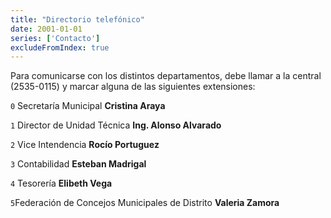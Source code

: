 ```yaml
---
title: "Directorio telefónico"
date: 2001-01-01
series: ['Contacto']
excludeFromIndex: true
---
```

Para comunicarse con los distintos departamentos, debe llamar a la central (2535-0115) y marcar alguna de las siguientes extensiones:

<!--more-->

`0` Secretaría Municipal **Cristina Araya**

`1` Director de Unidad Técnica **Ing. Alonso Alvarado** 

`2` Vice Intendencia **Rocío Portuguez**

`3` Contabilidad **Esteban Madrigal**

`4` Tesorería **Elibeth Vega**

`5`Federación de Concejos Municipales de Distrito **Valeria Zamora**

